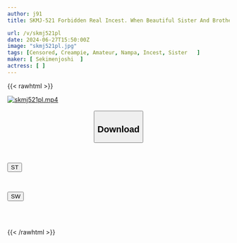 ```yaml
---
author: j91
title: SKMJ-521 Forbidden Real Incest. When Beautiful Sister And Brother Try A Sex Mission... The Super Horny Brother Gets Seriously Horny! He Ignores His Sister Who Is Confused And Says "I Can't Tell My Mother!" And Shakes His Hips! He Mercilessly Attacks His Sister Who Is Exhausted From Convulsing From Excessive Orgasms, And Cums Inside Her Over And Over Again! 4

url: /v/skmj521pl
date: 2024-06-27T15:50:00Z
image: "skmj521pl.jpg"
tags: [Censored, Creampie, Amateur, Nampa, Incest, Sister	]
maker: [ Sekimenjoshi  ]
actress: [ ]
---
```



{{< rawhtml >}}

<div class="video" data-videoid="X1BlX7zy3GsDrwZ">
    <a href="javascript:;">
        <img src="/v/skmj521pl/skmj521pl.jpg" width="WIDTH" height="HEIGHT" alt="skmj521pl.mp4" loading="lazy">
    </a>
</div>

<script type="text/javascript" src="https://j91.asia/asset/on-demand-st.js"></script>

<br>
  <link rel="stylesheet" href="https://j91.asia/asset/bs5.css">
  
  <center>
  <button class="btn btn-primary" type="button" data-bs-toggle="collapse" data-bs-target=".multi-collapse" aria-expanded="false" aria-controls="multiCollapseExample1 multiCollapseExample2"><h2>Download</h2></button></center>
</p>
<div class="row">
  <div class="col">
    <div class="collapse multi-collapse" id="multiCollapseExample1">
      <div class="card card-body">
	      	      <br>
<div class="buttons">  
<p><a href="/v/skmj521pl/st.html" target="_blank"><button class="btn-hover color-3"><i class="fa fa-download"></i> ST</button></a></p></div>
    </div>
  </div>
</div>
  <div class="col">
    <div class="collapse multi-collapse" id="multiCollapseExample2">
      <div class="card card-body">
	      <br>
<div class="buttons">
<p><a href="/v/skmj521pl/sw.html" target="_blank"><button class="btn-hover color-2"><i class="fa fa-download"></i> SW</button></a></p></div>
<br><br>
      </div>
    </div>
  </div>
</div>

{{< /rawhtml >}}